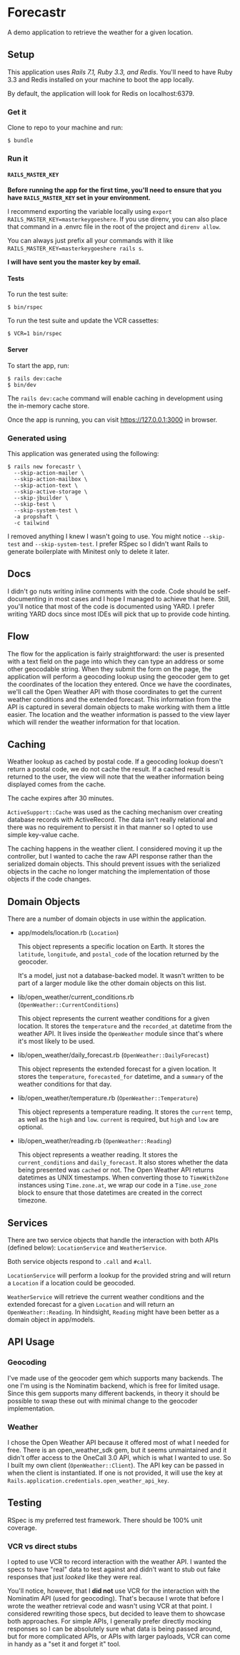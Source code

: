 # Forecastr
A demo application to retrieve the weather for a given location.

## Setup
This application uses *Rails 7.1, Ruby 3.3, and Redis*. You'll need to have Ruby 3.3 and Redis installed on your machine to boot the app locally.

By default, the application will look for Redis on localhost:6379.

### Get it
Clone to repo to your machine and run:
```console
$ bundle
```

### Run it
#### `RAILS_MASTER_KEY`

**Before running the app for the first time, you'll need to ensure that you have `RAILS_MASTER_KEY` set in your environment.** 

I recommend exporting the variable locally using `export RAILS_MASTER_KEY=masterkeygoeshere`. If you use direnv, you can also place that command in a .envrc file in the root of the project and `direnv allow`.

You can always just prefix all your commands with it like `RAILS_MASTER_KEY=masterkeygoeshere rails s`.

**I will have sent you the master key by email.**

#### Tests
To run the test suite:
```console
$ bin/rspec
```

To run the test suite and update the VCR cassettes:
```console
$ VCR=1 bin/rspec
```

#### Server
To start the app, run:
```console
$ rails dev:cache
$ bin/dev
```

The `rails dev:cache` command will enable caching in development using the in-memory cache store.

Once the app is running, you can visit https://127.0.0.1:3000 in browser.

### Generated using
This application was generated using the following:
```console
$ rails new forecastr \
  --skip-action-mailer \
  --skip-action-mailbox \
  --skip-action-text \
  --skip-active-storage \
  --skip-jbuilder \
  --skip-test \
  --skip-system-test \
  -a propshaft \
  -c tailwind
```

I removed anything I knew I wasn't going to use. You might notice `--skip-test` and `--skip-system-test`. I prefer RSpec so I didn't want Rails to generate boilerplate with Minitest only to delete it later.

## Docs

I didn't go nuts writing inline comments with the code. Code should be self-documenting in most cases and I hope I managed to achieve that here. Still, you'll notice that most of the code is documented using YARD. I prefer writing YARD docs since most IDEs will pick that up to provide code hinting.

## Flow

The flow for the application is fairly straightforward: the user is presented with a text field on the page into which they can type an address or some other geocodable string. When they submit the form on the page, the application will perform a geocoding lookup using the geocoder gem to get the coordinates of the location they entered. Once we have the coordinates, we'll call the Open Weather API with those coordinates to get the current weather conditions and the extended forecast. This information from the API is captured in several domain objects to make working with them a little easier. The location and the weather information is passed to the view layer which will render the weather information for that location.

## Caching

Weather lookup as cached by postal code. If a geocoding lookup doesn't return a postal code, we do not cache the result. If a cached result is returned to the user, the view will note that the weather information being displayed comes from the cache.

The cache expires after 30 minutes.

`ActiveSupport::Cache` was used as the caching mechanism over creating database records with ActiveRecord. The data isn't really relational and there was no requirement to persist it in that manner so I opted to use simple key-value cache.

The caching happens in the weather client. I considered moving it up the controller, but I wanted to cache the raw API response rather than the serialized domain objects. This should prevent issues with the serialized objects in the cache no longer matching the implementation of those objects if the code changes.

## Domain Objects

There are a number of domain objects in use within the application.

* app/models/location.rb (`Location`)

  This object represents a specific location on Earth. It stores the `latitude`, `longitude`, and `postal_code` of the location returned by the geocoder.

  It's a model, just not a database-backed model. It wasn't written to be part of a larger module like the other domain objects on this list.

* lib/open_weather/current_conditions.rb (`OpenWeather::CurrentConditions`)

  This object represents the current weather conditions for a given location. It stores the `temperature` and the `recorded_at` datetime from the weather API. It lives inside the `OpenWeather` module since that's where it's most likely to be used.

* lib/open_weather/daily_forecast.rb (`OpenWeather::DailyForecast`)

  This object represents the extended forecast for a given location. It stores the `temperature`, `forecasted_for` datetime, and a `summary` of the weather conditions for that day.

* lib/open_weather/temperature.rb (`OpenWeather::Temperature`)

  This object represents a temperature reading. It stores the `current` temp, as well as the `high` and `low`. `current` is required, but `high` and `low` are optional.

* lib/open_weather/reading.rb (`OpenWeather::Reading`)

  This object represents a weather reading. It stores the `current_conditions` and `daily_forecast`. It also stores whether the data being presented was `cached` or not. The Open Weather API returns datetimes as UNIX timestamps. When converting those to `TimeWithZone` instances using `Time.zone.at`, we wrap our code in a `Time.use_zone` block to ensure that those datetimes are created in the correct timezone.

## Services

There are two service objects that handle the interaction with both APIs (defined below): `LocationService` and `WeatherService`.

Both service objects respond to `.call` and `#call`.

`LocationService` will perform a lookup for the provided string and will return a `Location` if a location could be geocoded.

`WeatherService` will retrieve the current weather conditions and the extended forecast for a given `Location` and will return an `OpenWeather::Reading`. In hindsight, `Reading` might have been better as a domain object in app/models.

## API Usage

### Geocoding

I've made use of the geocoder gem which supports many backends. The one I'm using is the Nominatim backend, which is free for limited usage. Since this gem supports many different backends, in theory it should be possible to swap these out with minimal change to the geocoder implementation.

### Weather

I chose the Open Weather API because it offered most of what I needed for free. There is an open_weather_sdk gem, but it seems unmaintained and it didn't offer access to the OneCall 3.0 API, which is what I wanted to use. So I built my own client (`OpenWeather::Client`). The API key can be passed in when the client is instantiated. If one is not provided, it will use the key at `Rails.application.credentials.open_weather_api_key`.

## Testing

RSpec is my preferred test framework. There should be 100% unit coverage.

### VCR vs direct stubs

I opted to use VCR to record interaction with the weather API. I wanted the specs to have "real" data to test against and didn't want to stub out fake responses that just _looked_ like they were real.

You'll notice, however, that I **did not** use VCR for the interaction with the Nominatim API (used for geocoding). That's because I wrote that before I wrote the weather retrieval code and wasn't using VCR at that point. I considered rewriting those specs, but decided to leave them to showcase both approaches. For simple APIs, I generally prefer directly mocking responses so I can be absolutely sure what data is being passed around, but for more complicated APIs, or APIs with larger payloads, VCR can come in handy as a "set it and forget it" tool.